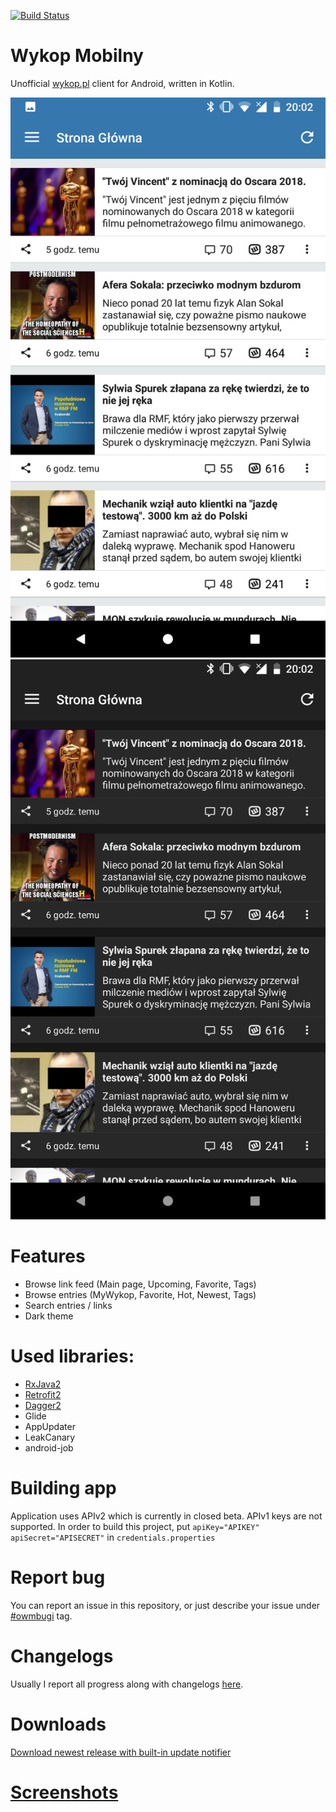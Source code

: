 [![Build Status](https://travis-ci.org/feelfreelinux/WykopMobilny.svg?branch=master)](https://travis-ci.org/feelfreelinux/WykopMobilny)
# Wykop Mobilny
Unofficial [wykop.pl](http://wykop.pl) client for Android, written in Kotlin.

![Light theme](screenshots/mainpage_light.png)
![Dark theme](screenshots/mainpage_dark.png)
# Features
- Browse link feed (Main page, Upcoming, Favorite, Tags)
- Browse entries (MyWykop, Favorite, Hot, Newest, Tags)
- Search entries / links
- Dark theme
# Used libraries:
- [RxJava2](https://github.com/ReactiveX/RxJava)
- [Retrofit2](https://github.com/square/retrofit)
- [Dagger2](https://github.com/google/dagger)
- Glide
- AppUpdater
- LeakCanary
- android-job
# Building app
Application uses APIv2 which is currently in closed beta. APIv1 keys are not supported. In order to build this project, put `apiKey="APIKEY" apiSecret="APISECRET"` in `credentials.properties`
# Report bug
You can report an issue in this repository, or just describe your issue under [#owmbugi](wykop.pl/tag/owmbugi) tag.

# Changelogs
Usually I report all progress along with changelogs [here](wykop.pl/tag/otwartywykopmobilny).
# Downloads
[Download newest release with built-in update notifier](https://github.com/feelfreelinux/WykopMobilny/releases/latest)
# [Screenshots](https://github.com/feelfreelinux/WykopMobilny/tree/master/screenshots)